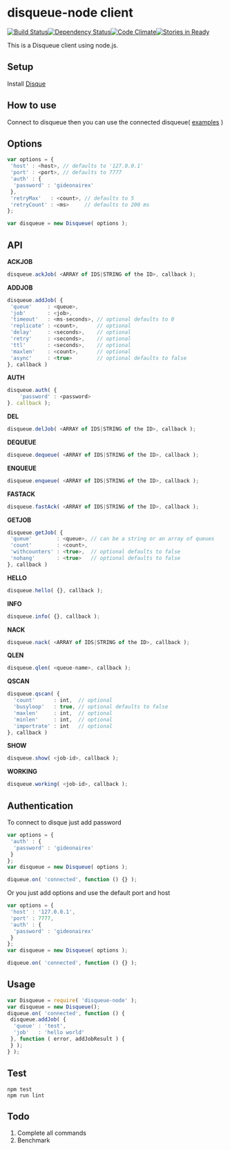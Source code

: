 # disqueue-node client
[![Build Status](https://travis-ci.org/gideonairex/disqueue-node.svg?branch=master)](https://travis-ci.org/gideonairex/disqueue-node)[![Dependency Status](https://david-dm.org/gideonairex/disqueue-node.svg)](https://david-dm.org/gideonairex/disqueue-node)[![Code Climate](https://codeclimate.com/github/gideonairex/disqueue-node/badges/gpa.svg)](https://codeclimate.com/github/gideonairex/disqueue-node)[![Stories in Ready](https://badge.waffle.io/gideonairex/disqueue-node.png?label=ready&title=Ready)](https://waffle.io/gideonairex/disqueue-node)

This is a Disqueue client using node.js.

## Setup
Install [Disque](https://github.com/antirez/disque)

## How to use
Connect to disqueue then you can use the connected disqueue( [examples](https://github.com/gideonairex/disqueue-node/tree/master/example) )

## Options
```javascript
var options = {
 'host' : <host>, // defaults to '127.0.0.1'
 'port' : <port>, // defaults to 7777
 'auth' : {
  'password' : 'gideonairex'
 },
 'retryMax'   : <count>, // defaults to 5
 'retryCount' : <ms>     // defaults to 200 ms
};

var disqueue = new Disqueue( options );
```

## API

__ACKJOB__
```javascript
disqueue.ackJob( <ARRAY of IDS|STRING of the ID>, callback );
```

__ADDJOB__
```javascript
disqueue.addJob( {
 'queue'     : <queue>,
 'job'       : <job>,
 'timeout'   : <ms-seconds>, // optional defaults to 0
 'replicate' : <count>,      // optional
 'delay'     : <seconds>,    // optional
 'retry'     : <seconds>,    // optional
 'ttl'       : <seconds>,    // optional
 'maxlen'    : <count>,      // optional
 'async'     : <true>        // optional defaults to false
}, callback )
```

__AUTH__
```javascript
disqueue.auth( {
	'password' : <password>
}. callback );
```

__DEL__
```javascript
disqueue.delJob( <ARRAY of IDS|STRING of the ID>, callback );
```

__DEQUEUE__
```javascript
disqueue.dequeue( <ARRAY of IDS|STRING of the ID>, callback );
```

__ENQUEUE__
```javascript
disqueue.enqueue( <ARRAY of IDS|STRING of the ID>, callback );
```

__FASTACK__
```javascript
disqueue.fastAck( <ARRAY of IDS|STRING of the ID>, callback );
```

__GETJOB__
```javascript
disqueue.getJob( {
 'queue'        : <queue>, // can be a string or an array of queues
 'count'        : <count>,
 'withcounters' : <true>,  // optional defaults to false
 'nohang'       : <true>   // optional defaults to false
}, callback )
```

__HELLO__
```javascript
disqueue.hello( {}, callback );
```

__INFO__
```javascript
disqueue.info( {}, callback );
```

__NACK__
```javascript
disqueue.nack( <ARRAY of IDS|STRING of the ID>, callback );
```

__QLEN__
```javascript
disqueue.qlen( <queue-name>, callback );
```

__QSCAN__
```javascript
disqueue.qscan( {
  'count'      : int,  // optional
  'busyloop'   : true, // optional defaults to false
  'maxlen'     : int,  // optional
  'minlen'     : int,  // optional
  'importrate' : int   // optional
}, callback )
```

__SHOW__
```javascript
disqueue.show( <job-id>, callback );
```

__WORKING__
```javascript
disqueue.working( <job-id>, callback );
```

## Authentication
To connect to disque just add password
```javascript
var options = {
 'auth' : {
  'password' : 'gideonairex'
 }
};
var disqueue = new Disqueue( options );

diqueue.on( 'connected', function () {} );
```
Or you just add options and use the default port and host
```javascript
var options = {
 'host' : '127.0.0.1',
 'port' : 7777,
 'auth' : {
  'password' : 'gideonairex'
 }
};
var disqueue = new Disqueue( options );

diqueue.on( 'connected', function () {} );
```

## Usage
```javascript
var Disqueue = require( 'disqueue-node' );
var disqueue = new Disqueue();
diqueue.on( 'connected', function () {
 disqueue.addJob( {
  'queue' : 'test',
  'job'   : 'hello world'
 }, function ( error, addJobResult ) {
 } );
} );
```

## Test
```
npm test
npm run lint
```

## Todo
1. Complete all commands
2. Benchmark
